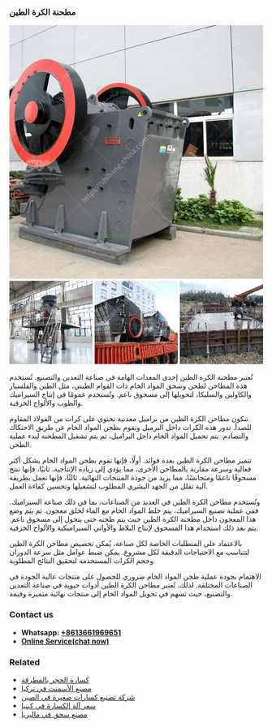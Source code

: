 <h3>مطحنة الكرة الطين</h3><img src='1701854033.jpg' alt=''><p>تُعتبر مطحنة الكرة الطين إحدى المعدات الهامة في صناعة التعدين والتصنيع. تُستخدم هذه المطاحن لطحن وسحق المواد الخام ذات القوام الطيني، مثل الطين والفلسبار والكاولين والسليكا، لتحويلها إلى مسحوق ناعم. وتُستخدم عمومًا في إنتاج السيراميك والطوب والألواح الخزفية.</p><p>تتكون مطاحن الكرة الطين من براميل معدنية تحتوي على كرات من الفولاذ المقاوم للصدأ. تدور هذه الكرات داخل البرميل وتقوم بطحن المواد الخام عن طريق الاحتكاك والتصادم. يتم تحميل المواد الخام داخل البراميل، ثم يتم تشغيل المطحنة لبدء عملية الطحن.</p><p>تتميز مطاحن الكرة الطين بعدة فوائد. أولًا، فإنها تقوم بطحن المواد الخام بشكل أكثر فعالية وسرعة مقارنة بالمطاحن الأخرى، مما يؤدي إلى زيادة الإنتاجية. ثانيًا، فإنها تنتج مسحوقًا ناعمًا ومتجانسًا، مما يزيد من جودة المنتجات النهائية. ثالثًا، فإنها تعمل بطريقة آلية تقلل من الجهد البشري المطلوب لتشغيلها وتحسين كفاءة العمل.</p><p>وتُستخدم مطاحن الكرة الطين في العديد من الصناعات، بما في ذلك صناعة السيراميك. ففي عملية تصنيع السيراميك، يتم خلط المواد الخام مع الماء لخلق معجون. ثم يتم وضع هذا المعجون داخل مطحنة الكرة الطين حيث يتم طحنه حتى يتحول إلى مسحوق ناعم. يتم بعد ذلك استخدام هذا المسحوق لإنتاج البلاط والأواني السيراميكية والألواح الخزفية.</p><p>بالاعتماد على المتطلبات الخاصة لكل صناعة، يُمكن تخصيص مطاحن الكرة الطين لتتناسب مع الاحتياجات الدقيقة لكل مشروع. يمكن ضبط عوامل مثل سرعة الدوران وحجم الكرات المستخدمة لتحقيق النتائج المطلوبة.</p><p>الاهتمام بجودة عملية طحن المواد الخام ضروري للحصول على منتجات عالية الجودة في الصناعات المختلفة. لذلك، تُعتبر مطاحن الكرة الطين أدوات حيوية في صناعة التعدين والتصنيع، حيث تسهم في تحويل المواد الخام إلى منتجات نهائية متميزة وقيمة.</p><h3>Contact us</h3><ul><li><strong>Whatsapp:&nbsp;<a href="https://wa.me/8613661969651">+8613661969651</a></strong></li><li><a href="https://swt.shibang-china.com/?git&amp;zhl&amp;مطحنة الكرة الطين"><strong>Online Service(chat now)</strong></a></li></ul><h3>Related</h3><ul><li><a href='كسارة الحجر بالمطرقة.md'>كسارة الحجر بالمطرقة</a></li><li><a href='مصنع الأسمنت في تركيا.md'>مصنع الأسمنت في تركيا</a></li><li><a href='شركة تصنيع كسارات صغيرة في الصين.md'>شركة تصنيع كسارات صغيرة في الصين</a></li><li><a href='سعر آلة الكسارة في كينيا.md'>سعر آلة الكسارة في كينيا</a></li><li><a href='مصنع سحق في ماليزيا.md'>مصنع سحق في ماليزيا</a></li></ul>